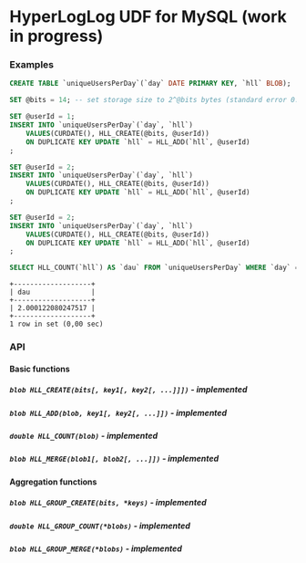 # HyperLogLog UDF for MySQL (work in progress)

### Examples

```sql
CREATE TABLE `uniqueUsersPerDay`(`day` DATE PRIMARY KEY, `hll` BLOB);
```
```sql
SET @bits = 14; -- set storage size to 2^@bits bytes (standard error 0.81%)

SET @userId = 1;
INSERT INTO `uniqueUsersPerDay`(`day`, `hll`)
	VALUES(CURDATE(), HLL_CREATE(@bits, @userId))
	ON DUPLICATE KEY UPDATE `hll` = HLL_ADD(`hll`, @userId)
;

SET @userId = 2;
INSERT INTO `uniqueUsersPerDay`(`day`, `hll`)
	VALUES(CURDATE(), HLL_CREATE(@bits, @userId))
	ON DUPLICATE KEY UPDATE `hll` = HLL_ADD(`hll`, @userId)
;

SET @userId = 2;
INSERT INTO `uniqueUsersPerDay`(`day`, `hll`)
	VALUES(CURDATE(), HLL_CREATE(@bits, @userId))
	ON DUPLICATE KEY UPDATE `hll` = HLL_ADD(`hll`, @userId)
;
```
```sql
SELECT HLL_COUNT(`hll`) AS `dau` FROM `uniqueUsersPerDay` WHERE `day` = CURDATE();
```
```
+-------------------+
| dau               |
+-------------------+
| 2.000122080247517 |
+-------------------+
1 row in set (0,00 sec)
```

### API

#### Basic functions

##### `blob HLL_CREATE(bits[, key1[, key2[, ...]]])` - implemented
##### `blob HLL_ADD(blob, key1[, key2[, ...]])` - implemented
##### `double HLL_COUNT(blob)` - implemented
##### `blob HLL_MERGE(blob1[, blob2[, ...]])` - implemented

#### Aggregation functions

##### `blob HLL_GROUP_CREATE(bits, *keys)` - implemented
##### `double HLL_GROUP_COUNT(*blobs)` - implemented
##### `blob HLL_GROUP_MERGE(*blobs)` - implemented
